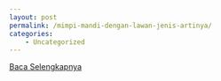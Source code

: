 ```yaml
---
layout: post
permalink: /mimpi-mandi-dengan-lawan-jenis-artinya/
categories:
    - Uncategorized
---
```


[Baca Selengkapnya](/05)